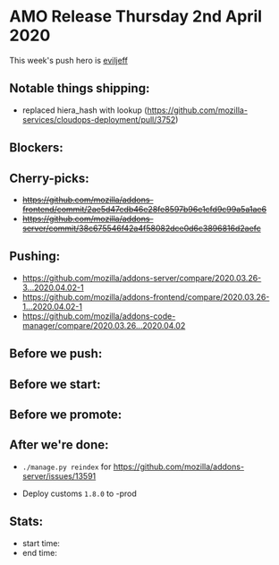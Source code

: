 # AMO Release Thursday 2nd April 2020

This week's push hero is [eviljeff](https://github.com/eviljeff)

## Notable things shipping:
* replaced hiera_hash with lookup (https://github.com/mozilla-services/cloudops-deployment/pull/3752)

## Blockers:

## Cherry-picks:
- ~~https://github.com/mozilla/addons-frontend/commit/2ae5d47cdb46e28fe8597b96e1cfd9c99a5a1ae6~~
- ~~https://github.com/mozilla/addons-server/commit/38c675546f42a4f58082dce0d6c3896816d2aefc~~

## Pushing:

- https://github.com/mozilla/addons-server/compare/2020.03.26-3...2020.04.02-1
- https://github.com/mozilla/addons-frontend/compare/2020.03.26-1...2020.04.02-1
- https://github.com/mozilla/addons-code-manager/compare/2020.03.26...2020.04.02

## Before we push:

## Before we start:

## Before we promote:

## After we're done:
- `./manage.py reindex` for https://github.com/mozilla/addons-server/issues/13591

- Deploy customs `1.8.0` to -prod

## Stats:

- start time:
- end time:
